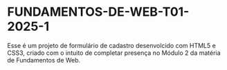# FUNDAMENTOS-DE-WEB-T01-2025-1

Esse é um projeto de formulário de cadastro desenvolcido com HTML5 e CSS3, criado com o intuito de completar presença no Módulo 2 da matéria de Fundamentos de Web.
